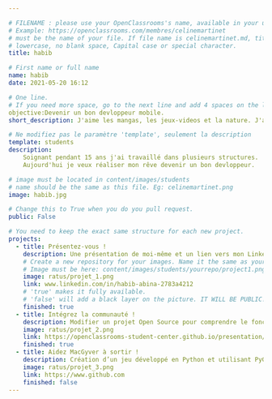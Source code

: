 ```yaml
---

# FILENAME : please use your OpenClassrooms's name, available in your url.
# Example: https://openclassrooms.com/membres/celinemartinet
# must be the name of your file. If file name is celinemartinet.md, title is celinemartinet.
# lowercase, no blank space, Capital case or special character.
title: habib

# First name or full name
name: habib
date: 2021-05-20 16:12

# One line.
# If you need more space, go to the next line and add 4 spaces on the left, as in 'description'.
objective:Devenir un bon devloppeur mobile.
short_description: J'aime les mangas, les jeux-videos et la nature. J'apprends à coder pour devenir devloppeur.

# Ne modifiez pas le paramètre 'template', seulement la description
template: students
description:
    Soignant pendant 15 ans j'ai travaillé dans plusieurs structures.
    Aujourd'hui je veux réaliser mon rêve devenir un bon devloppeur.

# image must be located in content/images/students
# name should be the same as this file. Eg: celinemartinet.png
image: habib.jpg

# Change this to True when you do you pull request.
public: False

# You need to keep the exact same structure for each new project.
projects:
  - title: Présentez-vous !
    description: Une présentation de moi-même et un lien vers mon LinkedIn.
    # Create a new repository for your images. Name it the same as your nickname and profile picture.
    # Image must be here: content/images/students/yourrepo/project1.png
    image: ratus/projet_1.png
    link: www.linkedin.com/in/habib-abina-2783a4212
    # 'true' makes it fully available.
    # 'false' will add a black layer on the picture. IT WILL BE PUBLIC!
    finished: true
  - title: Intégrez la communauté !
    description: Modifier un projet Open Source pour comprendre le fonctionnement de Git, de Github et des pull requests. 
    image: ratus/projet_2.png
    link: https://openclassrooms-student-center.github.io/presentation/students/ratus.html
    finished: true
  - title: Aidez MacGyver à sortir !
    description: Création d’un jeu développé en Python et utilisant PyGame.
    image: ratus/projet_3.png
    link: https://www.github.com
    finished: false
---
```

